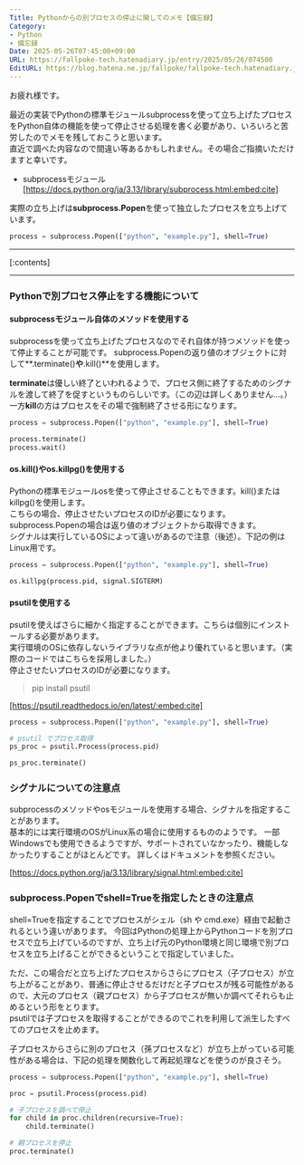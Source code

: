```yaml
---
Title: Pythonからの別プロセスの停止に関してのメモ【備忘録】
Category:
- Python
- 備忘録
Date: 2025-05-26T07:45:00+09:00
URL: https://fallpoke-tech.hatenadiary.jp/entry/2025/05/26/074500
EditURL: https://blog.hatena.ne.jp/fallpoke/fallpoke-tech.hatenadiary.jp/atom/entry/6802418398444819515
---
```


お疲れ様です。

最近の実装でPythonの標準モジュールsubprocessを使って立ち上げたプロセスをPython自体の機能を使って停止させる処理を書く必要があり、いろいろと苦労したのでメモを残しておこうと思います。  
直近で調べた内容なので間違い等あるかもしれません。その場合ご指摘いただけますと幸いです。  

- subprocessモジュール
[https://docs.python.org/ja/3.13/library/subprocess.html:embed:cite]

実際の立ち上げは**subprocess.Popen**を使って独立したプロセスを立ち上げています。
```python
process = subprocess.Popen(["python", "example.py"], shell=True)
```

<hr>

[:contents]

<hr>


### Pythonで別プロセス停止をする機能について  
#### subprocessモジュール自体のメソッドを使用する  
subprocessを使って立ち上げたプロセスなのでそれ自体が持つメソッドを使って停止することが可能です。
subprocess.Popenの返り値のオブジェクトに対して**.terminate()**や**.kill()**を使用します。

**terminate**は優しい終了といわれるようで、プロセス側に終了するためのシグナルを渡して終了を促すというものらしいです。（この辺は詳しくありません…。）
一方**kill**の方はプロセスをその場で強制終了させる形になります。  

```python
process = subprocess.Popen(["python", "example.py"], shell=True)

process.terminate()  
process.wait()  
```

#### os.kill()やos.killpg()を使用する  
Pythonの標準モジュールosを使って停止させることもできます。kill()またはkillpg()を使用します。  
こちらの場合、停止させたいプロセスのIDが必要になります。subprocess.Popenの場合は返り値のオブジェクトから取得できます。  
シグナルは実行しているOSによって違いがあるので注意（後述）。下記の例はLinux用です。

```python
process = subprocess.Popen(["python", "example.py"], shell=True)

os.killpg(process.pid, signal.SIGTERM)
```

#### psutilを使用する
psutilを使えばさらに細かく指定することができます。こちらは個別にインストールする必要があります。  
実行環境のOSに依存しないライブラリな点が他より優れていると思います。（実際のコードではこちらを採用しました。）  
停止させたいプロセスのIDが必要になります。

> pip install psutil

[https://psutil.readthedocs.io/en/latest/:embed:cite]

```python
process = subprocess.Popen(["python", "example.py"], shell=True)

# psutil でプロセス取得
ps_proc = psutil.Process(process.pid)

ps_proc.terminate()
```

### シグナルについての注意点  
subprocessのメソッドやosモジュールを使用する場合、シグナルを指定することがあります。  
基本的には実行環境のOSがLinux系の場合に使用するもののようです。
一部Windowsでも使用できるようですが、サポートされていなかったり、機能しなかったりすることがほとんどです。
詳しくはドキュメントを参照ください。  

[https://docs.python.org/ja/3.13/library/signal.html:embed:cite]



### subprocess.Popenでshell=Trueを指定したときの注意点
shell=Trueを指定することでプロセスがシェル（sh や cmd.exe）経由で起動されるという違いがあります。
今回はPythonの処理上からPythonコードを別プロセスで立ち上げているのですが、立ち上げ元のPython環境と同じ環境で別プロセスを立ち上げることができるということで指定していました。  

ただ、この場合だと立ち上げたプロセスからさらにプロセス（子プロセス）が立ち上がることがあり、普通に停止させるだけだと子プロセスが残る可能性があるので、大元のプロセス（親プロセス）から子プロセスが無いか調べてそれらも止めるという形をとります。  
psutilでは子プロセスを取得することができるのでこれを利用して派生したすべてのプロセスを止めます。

子プロセスからさらに別のプロセス（孫プロセスなど）が立ち上がっている可能性がある場合は、下記の処理を関数化して再起処理などを使うのが良さそう。

```python
process = subprocess.Popen(["python", "example.py"], shell=True)

proc = psutil.Process(process.pid)

# 子プロセスを調べて停止
for child in proc.children(recursive=True):
    child.terminate()

# 親プロセスを停止
proc.terminate()

```
